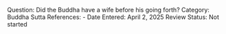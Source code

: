 Question: Did the Buddha have a wife before his going forth?
Category: Buddha
Sutta References: -
Date Entered: April 2, 2025
Review Status: Not started